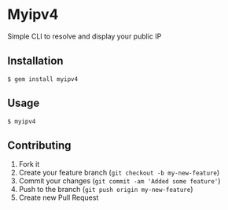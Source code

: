 # Myipv4

Simple CLI to resolve and display your public IP

## Installation

    $ gem install myipv4

## Usage

    $ myipv4

## Contributing

1. Fork it
2. Create your feature branch (`git checkout -b my-new-feature`)
3. Commit your changes (`git commit -am 'Added some feature'`)
4. Push to the branch (`git push origin my-new-feature`)
5. Create new Pull Request
